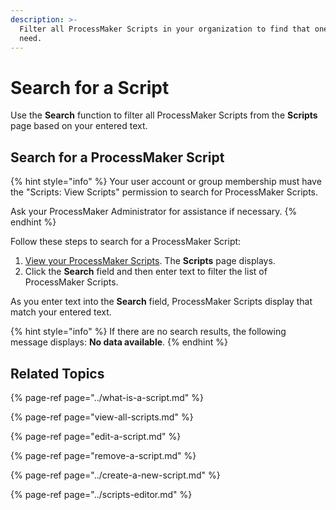 ```yaml
---
description: >-
  Filter all ProcessMaker Scripts in your organization to find that one you
  need.
---
```


# Search for a Script

Use the **Search** function to filter all ProcessMaker Scripts from the **Scripts** page based on your entered text.

## Search for a ProcessMaker Script

{% hint style="info" %}
Your user account or group membership must have the "Scripts: View Scripts" permission to search for ProcessMaker Scripts.

Ask your ProcessMaker Administrator for assistance if necessary.
{% endhint %}

Follow these steps to search for a ProcessMaker Script:

1. [View your ProcessMaker Scripts](view-all-scripts.md). The **Scripts** page displays.
2. Click the **Search** field and then enter text to filter the list of ProcessMaker Scripts.

As you enter text into the **Search** field, ProcessMaker Scripts display that match your entered text.

{% hint style="info" %}
If there are no search results, the following message displays: **No data available**.
{% endhint %}

## Related Topics

{% page-ref page="../what-is-a-script.md" %}

{% page-ref page="view-all-scripts.md" %}

{% page-ref page="edit-a-script.md" %}

{% page-ref page="remove-a-script.md" %}

{% page-ref page="../create-a-new-script.md" %}

{% page-ref page="../scripts-editor.md" %}

